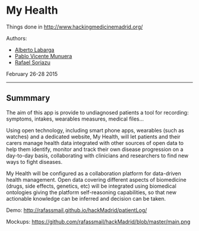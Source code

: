 My Health
=================

Things done in http://www.hackingmedicinemadrid.org/

Authors:
<ul>
<li>
<a href="http://es.linkedin.com/in/albertolabarga">Alberto Labarga</a> 
</li>
<li>
<a href="http://es.linkedin.com/in/pablovm1990">Pablo Vicente Munuera</a> 
</li>
<li>
<a href="http://es.linkedin.com/in/rafaelsoriazu">Rafael Soriazu</a> 
</li>
</ul>  
February 26-28 2015

-----------------
<h2>Summmary</h2>
<p>
The aim of this app is provide to undiagnosed patients a tool for recording: symptoms, intakes, wearables measures, medical files...
</p>
<p>
Using open technology, including smart phone apps, wearables (such as watches) and a dedicated website,
My Health, will let patients and their carers manage health data integrated with other sources of open data to help
them identify, monitor and track their own disease progression on a day-to-day basis, collaborating with
clinicians and researchers to find new ways to fight diseases.
</p>
<p>
My Health will be configured as a collaboration platform for data-driven health management. Open data covering
different aspects of biomedicine (drugs, side effects, genetics, etc) will be integrated using biomedical ontologies
giving the platform self-reasoning capabilities, so that new actionable knowledge can be inferred and decision
can be taken.
</p>


Demo:
http://rafassmail.github.io/hackMadrid/patientLog/

Mockups:
https://github.com/rafassmail/hackMadrid/blob/master/main.png


